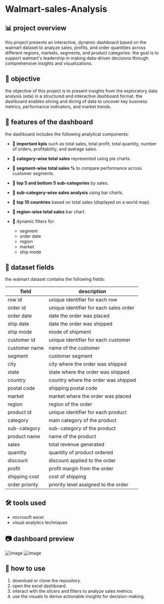 # Walmart-sales-Analysis

## 📊 project overview

this project presents an interactive, dynamic dashboard based on the walmart dataset to analyze sales, profits, and order quantities across different regions, markets, segments, and product categories. the goal is to support walmart's leadership in making data-driven decisions through comprehensive insights and visualizations.

## 📌 objective

the objective of this project is to present insights from the exploratory data analysis (eda) in a structured and interactive dashboard format. the dashboard enables slicing and dicing of data to uncover key business metrics, performance indicators, and market trends.

## 🧾 features of the dashboard

the dashboard includes the following analytical components:

* 🔹 **important kpis** such as total sales, total profit, total quantity, number of orders, profitability, and average sales.
* 🔹 **category-wise total sales** represented using pie charts.
* 🔹 **segment-wise total sales %** to compare performance across customer segments.
* 🔹 **top 5 and bottom 5 sub-categories** by sales.
* 🔹 **sub-category-wise sales analysis** using bar charts.
* 🔹 **top 10 countries** based on total sales (displayed on a world map).
* 🔹 **region-wise total sales** bar chart.
* 🔹 dynamic filters for:

  * segment
  * order date
  * region
  * market
  * ship mode

## 📁 dataset fields

the walmart dataset contains the following fields:

| field          | description                            |
| -------------- | -------------------------------------- |
| row id         | unique identifier for each row         |
| order id       | unique identifier for each sales order |
| order date     | date the order was placed              |
| ship date      | date the order was shipped             |
| ship mode      | mode of shipment                       |
| customer id    | unique identifier for each customer    |
| customer name  | name of the customer                   |
| segment        | customer segment                       |
| city           | city where the order was shipped       |
| state          | state where the order was shipped      |
| country        | country where the order was shipped    |
| postal code    | shipping postal code                   |
| market         | market where the order was placed      |
| region         | region of the order                    |
| product id     | unique identifier for each product     |
| category       | main category of the product           |
| sub-category   | sub-category of the product            |
| product name   | name of the product                    |
| sales          | total revenue generated                |
| quantity       | quantity of product ordered            |
| discount       | discount applied to the order          |
| profit         | profit margin from the order           |
| shipping cost  | cost of shipping                       |
| order priority | priority level assigned to the order   |

## 🛠️ tools used

* microsoft excel 
* visual analytics techniques

## 📷 dashboard preview

![image](https://github.com/user-attachments/assets/d6fdf6bf-3eda-4796-b8f3-d3ca403a5671)
![image](https://github.com/user-attachments/assets/0078a472-a142-4d20-9ca8-df9cb06e9efc)



## 🚀 how to use

1. download or clone the repository.
2. open the excel dashboard.
3. interact with the slicers and filters to analyze sales metrics.
4. use the visuals to derive actionable insights for decision-making.

